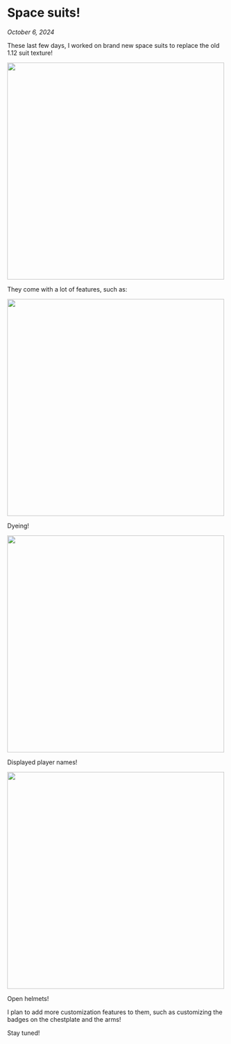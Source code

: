 # Space suits!
*October 6, 2024*

These last few days, I worked on brand new space suits to replace the old 1.12 suit texture!

<img width=500 src="articles/space-suits/suit.jpg"/>

They come with a lot of features, such as:

<img width=500 src="articles/space-suits/colors.jpg"/>

Dyeing!

<img width=500 src="articles/space-suits/names.jpg"/>

Displayed player names!

<img width=500 src="articles/space-suits/open.jpg"/>

Open helmets!

I plan to add more customization features to them, such as customizing the badges on the chestplate and the arms!

Stay tuned!
